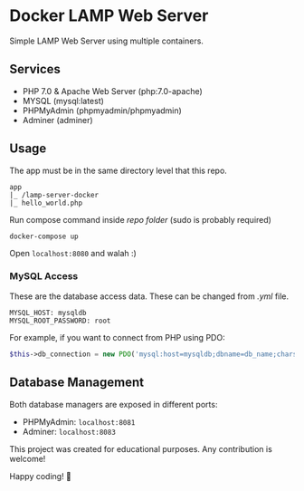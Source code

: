 # Docker LAMP Web Server

Simple LAMP Web Server using multiple containers.

## Services

* PHP 7.0 & Apache Web Server (php:7.0-apache)
* MYSQL (mysql:latest)
* PHPMyAdmin (phpmyadmin/phpmyadmin)
* Adminer (adminer)

## Usage

The app must be in the same directory level that this repo. 

```
app
|_ /lamp-server-docker
|_ hello_world.php
```

Run compose command inside *repo folder* (sudo is probably required)

```
docker-compose up
```

Open `localhost:8080` and walah :)

### MySQL Access
These are the database access data. These can be changed from *.yml* file.

```
MYSQL_HOST: mysqldb
MYSQL_ROOT_PASSWORD: root
```

For example, if you want to connect from PHP using PDO:

```php
$this->db_connection = new PDO('mysql:host=mysqldb;dbname=db_name;charset=utf8', 'root', 'root');
```

## Database Management 
Both database managers are exposed in different ports:

* PHPMyAdmin: `localhost:8081`
* Adminer: `localhost:8083`



This project was created for educational purposes. Any contribution is welcome!

Happy coding! 💙
